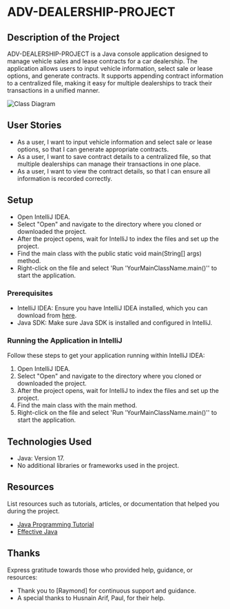 # ADV-DEALERSHIP-PROJECT

## Description of the Project
ADV-DEALERSHIP-PROJECT is a Java console application designed to manage vehicle sales and lease contracts for a car dealership. The application allows users to input vehicle information, select sale or lease options, and generate contracts. It supports appending contract information to a centralized file, making it easy for multiple dealerships to track their transactions in a unified manner.

![Class Diagram](path/to/your/class_diagram.png)

## User Stories

- As a user, I want to input vehicle information and select sale or lease options, so that I can generate appropriate contracts.
- As a user, I want to save contract details to a centralized file, so that multiple dealerships can manage their transactions in one place.
- As a user, I want to view the contract details, so that I can ensure all information is recorded correctly.

## Setup

- Open IntelliJ IDEA.
- Select "Open" and navigate to the directory where you cloned or downloaded the project.
- After the project opens, wait for IntelliJ to index the files and set up the project.
- Find the main class with the public static void main(String[] args) method.
- Right-click on the file and select 'Run 'YourMainClassName.main()'' to start the application.

### Prerequisites

- IntelliJ IDEA: Ensure you have IntelliJ IDEA installed, which you can download from [here](https://www.jetbrains.com/idea/download/).
- Java SDK: Make sure Java SDK is installed and configured in IntelliJ.

### Running the Application in IntelliJ

Follow these steps to get your application running within IntelliJ IDEA:

1. Open IntelliJ IDEA.
2. Select "Open" and navigate to the directory where you cloned or downloaded the project.
3. After the project opens, wait for IntelliJ to index the files and set up the project.
4. Find the main class with the main method.
5. Right-click on the file and select 'Run 'YourMainClassName.main()'' to start the application.

## Technologies Used

- Java: Version 17.
- No additional libraries or frameworks used in the project.

## Resources

List resources such as tutorials, articles, or documentation that helped you during the project.

- [Java Programming Tutorial](https://www.example.com)
- [Effective Java](https://www.example.com)

## Thanks

Express gratitude towards those who provided help, guidance, or resources:

- Thank you to [Raymond] for continuous support and guidance.
- A special thanks to Husnain Arif, Paul, for their help.
